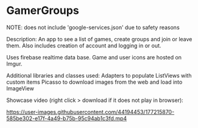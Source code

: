 # GamerGroups

NOTE:
does not include 'google-services.json' due to safety reasons

Description:
An app to see a list of games, create groups and join or leave them.
Also includes creation of account and logging in or out.

Uses firebase realtime data base.
Game and user icons are hosted on Imgur.


Additional libraries and classes used:
Adapters to populate ListViews with custom items
Picasso to download images from the web and load into ImageView


Showcase video (right click > download if it does not play in browser):

https://user-images.githubusercontent.com/44194453/177215870-585be302-e17f-4a49-b75b-95c94ab1c3fd.mp4
